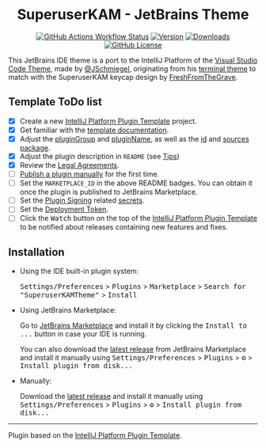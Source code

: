 <div align="center">

# SuperuserKAM - JetBrains Theme

[![GitHub Actions Workflow Status](https://img.shields.io/github/actions/workflow/status/iXORTech/SuperuserKAM-JetBrainsTheme/build.yml?style=for-the-badge&logo=github&&label=Build&labelColor=425563&color=80E0A7)](https://github.com/iXORTech/SuperuserKAM-JetBrainsTheme/actions/workflows/build.yml)
[![Version](https://img.shields.io/jetbrains/plugin/v/MARKETPLACE_ID?style=for-the-badge&logo=jetbrains&label=JetBrains%20Plugin&labelColor=425563&color=80E0A7)](https://plugins.jetbrains.com/plugin/MARKETPLACE_ID?noRedirect=true)
[![Downloads](https://img.shields.io/jetbrains/plugin/d/MARKETPLACE_ID?style=for-the-badge&logo=jetbrains&label=Plugin%20Downloads&labelColor=425563&color=80E0A7)](https://plugins.jetbrains.com/plugin/MARKETPLACE_ID?noRedirect=true)
[![GitHub License](https://img.shields.io/github/license/iXORTech/SuperuserKAM-JetBrainsTheme?style=for-the-badge&logo=Github&labelColor=425563&color=80E0A7)](https://github.com/ImLynxie/Oxocarbon/blob/master/LICENSE)

</div>

<!-- Plugin description -->
This JetBrains IDE theme is a port to the IntelliJ Platform of the [Visual Studio Code Theme](https://github.com/JSchmiegel/SuperuserKAM-VSCodeTheme), made by [@JSchmiegel](https://github.com/JSchmiegel), originating from his [terminal theme](https://github.com/JSchmiegel/ColorSchemeSuperuserKAM) to match with the SuperuserKAM keycap design by [FreshFromTheGrave](https://geekhack.org/index.php?topic=108326.0%3Futm_source%3Dkeycapsets).
<!-- Plugin description end -->

## Template ToDo list
- [x] Create a new [IntelliJ Platform Plugin Template][template] project.
- [x] Get familiar with the [template documentation][template].
- [x] Adjust the [pluginGroup](./gradle.properties) and [pluginName](./gradle.properties), as well as the [id](./src/main/resources/META-INF/plugin.xml) and [sources package](./src/main/kotlin).
- [x] Adjust the plugin description in `README` (see [Tips][docs:plugin-description])
- [x] Review the [Legal Agreements](https://plugins.jetbrains.com/docs/marketplace/legal-agreements.html?from=IJPluginTemplate).
- [ ] [Publish a plugin manually](https://plugins.jetbrains.com/docs/intellij/publishing-plugin.html?from=IJPluginTemplate) for the first time.
- [ ] Set the `MARKETPLACE_ID` in the above README badges. You can obtain it once the plugin is published to JetBrains Marketplace.
- [ ] Set the [Plugin Signing](https://plugins.jetbrains.com/docs/intellij/plugin-signing.html?from=IJPluginTemplate) related [secrets](https://github.com/JetBrains/intellij-platform-plugin-template#environment-variables).
- [ ] Set the [Deployment Token](https://plugins.jetbrains.com/docs/marketplace/plugin-upload.html?from=IJPluginTemplate).
- [ ] Click the <kbd>Watch</kbd> button on the top of the [IntelliJ Platform Plugin Template][template] to be notified about releases containing new features and fixes.

## Installation

- Using the IDE built-in plugin system:
  
  <kbd>Settings/Preferences</kbd> > <kbd>Plugins</kbd> > <kbd>Marketplace</kbd> > <kbd>Search for "SuperuserKAMTheme"</kbd> >
  <kbd>Install</kbd>
  
- Using JetBrains Marketplace:

  Go to [JetBrains Marketplace](https://plugins.jetbrains.com/plugin/MARKETPLACE_ID) and install it by clicking the <kbd>Install to ...</kbd> button in case your IDE is running.

  You can also download the [latest release](https://plugins.jetbrains.com/plugin/MARKETPLACE_ID/versions) from JetBrains Marketplace and install it manually using
  <kbd>Settings/Preferences</kbd> > <kbd>Plugins</kbd> > <kbd>⚙️</kbd> > <kbd>Install plugin from disk...</kbd>

- Manually:

  Download the [latest release](https://github.com/iXORTech/SuperuserKAM-JetBrainsTheme/releases/latest) and install it manually using
  <kbd>Settings/Preferences</kbd> > <kbd>Plugins</kbd> > <kbd>⚙️</kbd> > <kbd>Install plugin from disk...</kbd>


---
Plugin based on the [IntelliJ Platform Plugin Template][template].

[template]: https://github.com/JetBrains/intellij-platform-plugin-template
[docs:plugin-description]: https://plugins.jetbrains.com/docs/intellij/plugin-user-experience.html#plugin-description-and-presentation
